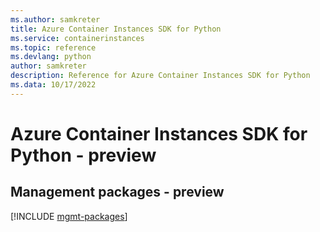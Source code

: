 ```yaml
---
ms.author: samkreter
title: Azure Container Instances SDK for Python
ms.service: containerinstances
ms.topic: reference
ms.devlang: python
author: samkreter
description: Reference for Azure Container Instances SDK for Python
ms.data: 10/17/2022
---
```

# Azure Container Instances SDK for Python - preview

## Management packages - preview
[!INCLUDE [mgmt-packages](container-instances-mgmt-index.md)]